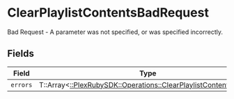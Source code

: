 # ClearPlaylistContentsBadRequest

Bad Request - A parameter was not specified, or was specified incorrectly.


## Fields

| Field                                                                                                                      | Type                                                                                                                       | Required                                                                                                                   | Description                                                                                                                |
| -------------------------------------------------------------------------------------------------------------------------- | -------------------------------------------------------------------------------------------------------------------------- | -------------------------------------------------------------------------------------------------------------------------- | -------------------------------------------------------------------------------------------------------------------------- |
| `errors`                                                                                                                   | T::Array<[::PlexRubySDK::Operations::ClearPlaylistContentsErrors](../../models/operations/clearplaylistcontentserrors.md)> | :heavy_minus_sign:                                                                                                         | N/A                                                                                                                        |